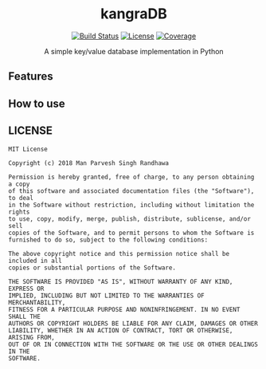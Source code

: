 <div align="center">
  <h1>kangraDB</h1>

  <a href="https://travis-ci.org/manparvesh/kangraDB/builds" target="_blank"><img src="https://img.shields.io/travis-ci/manparvesh/kangraDB.svg?style=for-the-badge" alt="Build Status"></a> 
  <a href="https://manparvesh.mit-license.org/" target="_blank"><img src="https://img.shields.io/badge/license-MIT-blue.svg?longCache=true&style=for-the-badge" alt="License"></a> 
  <a href="https://codecov.io/gh/manparvesh/kangraDB" target="_blank"><img src="https://img.shields.io/codecov/c/github/manparvesh/kangraDB/master.svg?style=for-the-badge" alt="Coverage"></a>
  <p>A simple key/value database implementation in Python</p>
</div>

## Features

## How to use

## LICENSE

```
MIT License

Copyright (c) 2018 Man Parvesh Singh Randhawa

Permission is hereby granted, free of charge, to any person obtaining a copy
of this software and associated documentation files (the "Software"), to deal
in the Software without restriction, including without limitation the rights
to use, copy, modify, merge, publish, distribute, sublicense, and/or sell
copies of the Software, and to permit persons to whom the Software is
furnished to do so, subject to the following conditions:

The above copyright notice and this permission notice shall be included in all
copies or substantial portions of the Software.

THE SOFTWARE IS PROVIDED "AS IS", WITHOUT WARRANTY OF ANY KIND, EXPRESS OR
IMPLIED, INCLUDING BUT NOT LIMITED TO THE WARRANTIES OF MERCHANTABILITY,
FITNESS FOR A PARTICULAR PURPOSE AND NONINFRINGEMENT. IN NO EVENT SHALL THE
AUTHORS OR COPYRIGHT HOLDERS BE LIABLE FOR ANY CLAIM, DAMAGES OR OTHER
LIABILITY, WHETHER IN AN ACTION OF CONTRACT, TORT OR OTHERWISE, ARISING FROM,
OUT OF OR IN CONNECTION WITH THE SOFTWARE OR THE USE OR OTHER DEALINGS IN THE
SOFTWARE.
```